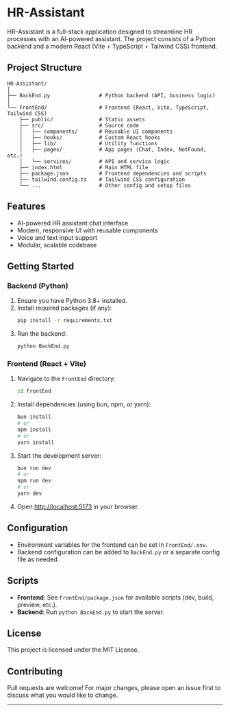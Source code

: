 # HR-Assistant

HR-Assistant is a full-stack application designed to streamline HR processes with an AI-powered assistant. The project consists of a Python backend and a modern React (Vite + TypeScript + Tailwind CSS) frontend.

## Project Structure

```
HR-Assistant/
│
├── BackEnd.py                # Python backend (API, business logic)
│
└── FrontEnd/                 # Frontend (React, Vite, TypeScript, Tailwind CSS)
    ├── public/               # Static assets
    ├── src/                  # Source code
    │   ├── components/       # Reusable UI components
    │   ├── hooks/            # Custom React hooks
    │   ├── lib/              # Utility functions
    │   ├── pages/            # App pages (Chat, Index, NotFound, etc.)
    │   └── services/         # API and service logic
    ├── index.html            # Main HTML file
    ├── package.json          # Frontend dependencies and scripts
    ├── tailwind.config.ts    # Tailwind CSS configuration
    └── ...                   # Other config and setup files
```

## Features
- AI-powered HR assistant chat interface
- Modern, responsive UI with reusable components
- Voice and text input support
- Modular, scalable codebase

## Getting Started

### Backend (Python)
1. Ensure you have Python 3.8+ installed.
2. Install required packages (if any):
   ```sh
   pip install -r requirements.txt
   ```
3. Run the backend:
   ```sh
   python BackEnd.py
   ```

### Frontend (React + Vite)
1. Navigate to the `FrontEnd` directory:
   ```sh
   cd FrontEnd
   ```
2. Install dependencies (using bun, npm, or yarn):
   ```sh
   bun install
   # or
   npm install
   # or
   yarn install
   ```
3. Start the development server:
   ```sh
   bun run dev
   # or
   npm run dev
   # or
   yarn dev
   ```
4. Open [http://localhost:5173](http://localhost:5173) in your browser.

## Configuration
- Environment variables for the frontend can be set in `FrontEnd/.env`.
- Backend configuration can be added to `BackEnd.py` or a separate config file as needed.

## Scripts
- **Frontend**: See `FrontEnd/package.json` for available scripts (dev, build, preview, etc.).
- **Backend**: Run `python BackEnd.py` to start the server.

## License
This project is licensed under the MIT License.

## Contributing
Pull requests are welcome! For major changes, please open an issue first to discuss what you would like to change.

---
